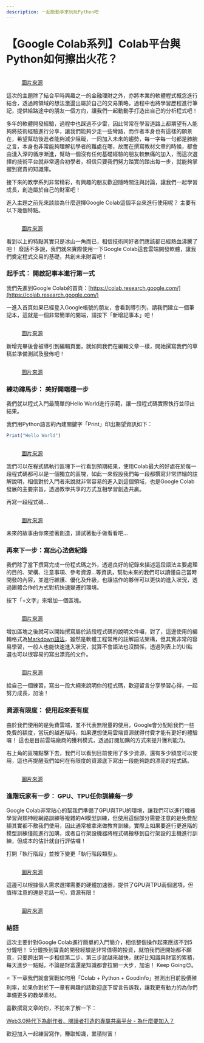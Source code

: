 ```yaml
---
description: 一起動動手來玩玩Python吧
---
```


# 【Google Colab系列】Colab平台與Python如何擦出火花？

<figure><img src="../.gitbook/assets/colab_python_stock.drawio.png" alt=""><figcaption><p><a href="https://www.potatomedia.co/s/aNLHZe3S">圖片來源</a></p></figcaption></figure>

這次的主題除了結合平時興趣之一的金融理財之外，亦將本業的軟體程式概念進行結合，透過跨領域的想法激盪出屬於自己的交易策略，過程中也將學習歷程進行筆記，提供給路途中的朋友一個方向，讓我們一起動動手打造出自己的分析程式吧！

多年的軟體開發經驗，過程中也踩過不少雷，因此常常在學習道路上都期望有人能夠將技術經驗進行分享，讓我們能夠少走一些彎路，而作者本身也有這樣的願景在，希望幫助後進者能夠減少阻礙，一同加入未來的趨勢，每一字每一句都是肺腑之言，本身也非常能夠理解初學者的難處在哪，故而在撰寫教材文章的時候，都會由淺入深的循序漸進，幫助一個沒有任何基礎經驗的朋友較無痛的加入，而這次選擇的技術平台就非常適合初學者，相信只要我們努力踏實的踏出每一步，就能夠掌握到寶貴的知識庫。

接下來的教學系列非常精彩，有興趣的朋友歡迎隨時關注與討論，讓我們一起學習成長，創造屬於自己的財富吧！

進入主題之前先來談談為什麼選擇Google Colab這個平台來進行使用呢？ 主要有以下幾個特點。

<figure><img src="../.gitbook/assets/Google Colab.png" alt=""><figcaption><p><a href="https://www.potatomedia.co/s/aNLHZe3S">圖片來源</a></p></figcaption></figure>

看到以上的特點其實只是冰山一角而已，相信技術同好者們應該都已經熱血沸騰了吧！ 廢話不多說，我們就來實際使用一下Google Colab這套雲端開發軟體，讓我們奠定程式交易的基礎，共創未來財富吧！

### 起手式： 開啟記事本進行第一式

我們先進到Google Colab的首頁：[https://colab.research.google.com/](https://colab.research.google.com/)

一進入首頁如果已經登入Google帳號的朋友，會看到導引列，請我們建立一個筆記本，這就是一個非常簡單的開端，請按下「新增記事本」吧！

<figure><img src="../.gitbook/assets/新增記事本.png" alt=""><figcaption><p><a href="https://www.potatomedia.co/s/aNLHZe3S">圖片來源</a></p></figcaption></figure>

新增完畢後會被導引到編輯頁面，就如同我們在編輯文章一樣，開始撰寫我們的草稿並準備測試及發佈吧！

<figure><img src="../.gitbook/assets/編輯頁面.png" alt=""><figcaption><p><a href="https://www.potatomedia.co/s/aNLHZe3S">圖片來源</a></p></figcaption></figure>

### 練功蹲馬步： 美好開端穩一步

我們就以程式入門最簡單的Hello World進行示範，讓一段程式碼實際執行並印出結果。

我們用Python語言的內建關鍵字「Print」印出期望資訊如下：

```jsx
Print("Hello World")
```

<figure><img src="../.gitbook/assets/hello_world.png" alt=""><figcaption><p><a href="https://www.potatomedia.co/s/aNLHZe3S">圖片來源</a></p></figcaption></figure>

我們可以在程式碼執行區塊下一行看到預期結果，使用Colab最大的好處在於每一段程式碼都可以是一個獨立的區塊，如此一來假設我們每一段都撰寫非常詳細的註解說明，相信對於入門者來說就非常容易的進入到這個領域，也是Google Colab發展的主要宗旨，透過教學共享的方式互相學習創造共贏。

再寫一段程式碼…

<figure><img src="../.gitbook/assets/下一段程式碼.png" alt=""><figcaption><p><a href="https://www.potatomedia.co/s/aNLHZe3S">圖片來源</a></p></figcaption></figure>

未來的故事由你來接著創造，請試著動手做看看吧…

### 再來下一步：寫出心法做紀錄

我們除了當下撰寫完成一份程式碼之外，透過良好的紀錄來描述這段語法主要處理的目的、架構、注意事項、參考資源…等資訊，幫助未來的我們可以讀懂自己當時開發的內容，並進行維護、優化及升級，也讓協作的夥伴可以更快的進入狀況，透過團體合作的方式對抗快速變遷的環境。

按下「+文字」來增加一個區塊。

<figure><img src="../.gitbook/assets/加個文字.png" alt=""><figcaption><p><a href="https://www.potatomedia.co/s/aNLHZe3S">圖片來源</a></p></figcaption></figure>

增加區塊之後就可以開始撰寫屬於該段程式碼的說明文件囉，對了，這邊使用的編輯格式為[Markdown語法](https://zh.wikipedia.org/zh-tw/Markdown)，雖然是軟體工程常用的註解語法架構，但其實非常的容易學習，一般人也能快速進入狀況，就算不會語法也沒關係，透過列表上的UI點選也可以很容易的寫出漂亮的文件。

<figure><img src="../.gitbook/assets/文字區塊 (1).png" alt=""><figcaption><p><a href="https://www.potatomedia.co/s/aNLHZe3S">圖片來源</a></p></figcaption></figure>

給自己一個練習，寫出一段大綱來說明你的程式碼，歡迎留言分享學習心得，一起努力成長，加油！

### 資源有限度： 使用起來要有度

由於我們使用的是免費雲端，並不代表無限量的使用，Google會分配給我們一些免費的額度，當玩的越進階時，如果還想使用雲端資源就得付費才能有更好的體驗囉！ 這也是目前雲端廠商的獲利模式，透過訂閱加購的方式來提升獲利能力。

右上角的區塊點擊下去，我們可以看到目前使用了多少資源，還有多少額度可以使用，這也再提醒我們如何在有限度的資源底下寫出一段能夠跑的漂亮的程式碼。

<figure><img src="../.gitbook/assets/資源限制.png" alt=""><figcaption><p><a href="https://www.potatomedia.co/s/aNLHZe3S">圖片來源</a></p></figcaption></figure>

### 進階玩家有一步： GPU、TPU任你訓練每一步

Google Colab非常貼心的幫我們準備了GPU與TPU的環境，讓我們可以進行機器學習與類神經網路訓練等複雜的AI模型訓練，但使用這個部分需要注意的是免費配額其實都不敷我們使用，因此通常被拿來做教育訓練，實際上如果要進行更進階的模型訓練僅能進行加購，或者自行架設機器將程式碼搬移到自行架設的主機進行訓練，但成本的估計就自行評估囉！

打開「執行階段」並按下變更「執行階段類型」。

<figure><img src="../.gitbook/assets/變更執行階段.png" alt=""><figcaption><p><a href="https://www.potatomedia.co/s/aNLHZe3S">圖片來源</a></p></figcaption></figure>

這邊可以根據個人需求選擇需要的硬體加速器，提供了GPU與TPU兩個選項，但值得注意的還是老話一句，資源有限！

<figure><img src="../.gitbook/assets/硬體加速器.png" alt=""><figcaption><p><a href="https://www.potatomedia.co/s/aNLHZe3S">圖片來源</a></p></figcaption></figure>

### 結語

這次主要針對Google Colab進行簡單的入門簡介，相信整個操作起來應該不到5分鐘吧！ 5分鐘換到寶貴的開發經驗是非常值得的投資，就怕我們連開始都不願意，只要跨出第一步相信第二步、第三步就越來越快，就好比知識與財富的累積，每天進步一點點，不論是財富還是知識都會拉開一大步，加油！ Keep Going😊。

⭐ 下一章我們就會實戰如何用「Colab + Python + Goodinfo」推測出目前股價殖利率，如果你對於下一章有興趣的話歡迎底下留言告訴我，讓我更有動力的為你們準備更多的教學素材。

喜歡撰寫文章的你，不妨來了解一下：

[Web3.0時代下為創作者、閱讀者打造的專屬共贏平台 - 為什麼要加入？](https://www.potatomedia.co/s/2PmFxsq)&#x20;

歡迎加入一起練習寫作，賺取知識，累積財富！
